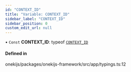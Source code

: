 ```yaml
---
id: "CONTEXT_ID"
title: "Variable: CONTEXT_ID"
sidebar_label: "CONTEXT_ID"
sidebar_position: 0
custom_edit_url: null
---
```


• `Const` **CONTEXT\_ID**: typeof [`CONTEXT_ID`](CONTEXT_ID.md)

#### Defined in

onekijs/packages/onekijs-framework/src/app/typings.ts:12
